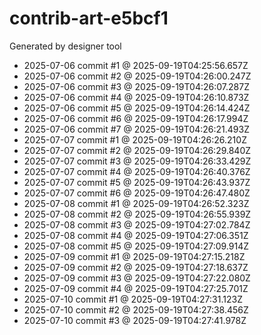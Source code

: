 # contrib-art-e5bcf1
Generated by designer tool
- 2025-07-06 commit #1 @ 2025-09-19T04:25:56.657Z
- 2025-07-06 commit #2 @ 2025-09-19T04:26:00.247Z
- 2025-07-06 commit #3 @ 2025-09-19T04:26:07.287Z
- 2025-07-06 commit #4 @ 2025-09-19T04:26:10.873Z
- 2025-07-06 commit #5 @ 2025-09-19T04:26:14.424Z
- 2025-07-06 commit #6 @ 2025-09-19T04:26:17.994Z
- 2025-07-06 commit #7 @ 2025-09-19T04:26:21.493Z
- 2025-07-07 commit #1 @ 2025-09-19T04:26:26.210Z
- 2025-07-07 commit #2 @ 2025-09-19T04:26:29.840Z
- 2025-07-07 commit #3 @ 2025-09-19T04:26:33.429Z
- 2025-07-07 commit #4 @ 2025-09-19T04:26:40.376Z
- 2025-07-07 commit #5 @ 2025-09-19T04:26:43.937Z
- 2025-07-07 commit #6 @ 2025-09-19T04:26:47.480Z
- 2025-07-08 commit #1 @ 2025-09-19T04:26:52.323Z
- 2025-07-08 commit #2 @ 2025-09-19T04:26:55.939Z
- 2025-07-08 commit #3 @ 2025-09-19T04:27:02.784Z
- 2025-07-08 commit #4 @ 2025-09-19T04:27:06.351Z
- 2025-07-08 commit #5 @ 2025-09-19T04:27:09.914Z
- 2025-07-09 commit #1 @ 2025-09-19T04:27:15.218Z
- 2025-07-09 commit #2 @ 2025-09-19T04:27:18.637Z
- 2025-07-09 commit #3 @ 2025-09-19T04:27:22.080Z
- 2025-07-09 commit #4 @ 2025-09-19T04:27:25.701Z
- 2025-07-10 commit #1 @ 2025-09-19T04:27:31.123Z
- 2025-07-10 commit #2 @ 2025-09-19T04:27:38.456Z
- 2025-07-10 commit #3 @ 2025-09-19T04:27:41.978Z
